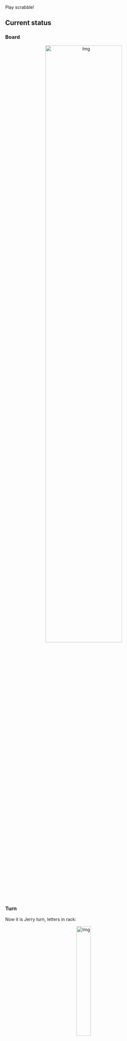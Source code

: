 
Play scrabble!
## Current status
### Board
<p align="center">
<img src="https://raw.githubusercontent.com/radosz99/radosz99/main/board.png" width=70% alt="Img"/>
    </p>
    
### Turn
Now it is Jerry turn, letters in rack:
<p align="center">
<img src="https://raw.githubusercontent.com/radosz99/radosz99/main/rack.png" width=30% alt="Img"/>
</p>

### Game score
| Id | Player name | Points |
  | - | - | - |  
|0 | Tom | 16
|1 | Jerry | 0
## Make the move
Make the move and insert the letters by creating an [issue](https://github.com/radosz99/radosz99/issues/new?title=scrabble%7Cmove%7C7%3AA%3ARIDE&body=Just+push+%27Submit+new+issue%27+or+update+with+your+move.) according to the rules or...

## Possibly best moves  
Are you sure? :smiling_imp: :smiling_imp: :smiling_imp:
<details>
  <summary>Spoiler warning!</summary>
  
  | Id | Move | Issue link | Points |
  | - | - | - | - |  
|1| L:3:emend | [scrabble&#124;move&#124;L:3:emend](https://github.com/radosz99/radosz99/issues/new?title=scrabble%7Cmove%7CL%3A3%3Aemend&body=Just+push+%27Submit+new+issue%27+or+update+with+your+move.) | 16 
|2| L:3:lemed | [scrabble&#124;move&#124;L:3:lemed](https://github.com/radosz99/radosz99/issues/new?title=scrabble%7Cmove%7CL%3A3%3Alemed&body=Just+push+%27Submit+new+issue%27+or+update+with+your+move.) | 16 
|3| L:3:mened | [scrabble&#124;move&#124;L:3:mened](https://github.com/radosz99/radosz99/issues/new?title=scrabble%7Cmove%7CL%3A3%3Amened&body=Just+push+%27Submit+new+issue%27+or+update+with+your+move.) | 16 
|4| K:6:lumen | [scrabble&#124;move&#124;K:6:lumen](https://github.com/radosz99/radosz99/issues/new?title=scrabble%7Cmove%7CK%3A6%3Alumen&body=Just+push+%27Submit+new+issue%27+or+update+with+your+move.) | 14 
|5| L:3:neeld | [scrabble&#124;move&#124;L:3:neeld](https://github.com/radosz99/radosz99/issues/new?title=scrabble%7Cmove%7CL%3A3%3Aneeld&body=Just+push+%27Submit+new+issue%27+or+update+with+your+move.) | 12 
|6| K:4:menu | [scrabble&#124;move&#124;K:4:menu](https://github.com/radosz99/radosz99/issues/new?title=scrabble%7Cmove%7CK%3A4%3Amenu&body=Just+push+%27Submit+new+issue%27+or+update+with+your+move.) | 12 
|7| K:4:emeu | [scrabble&#124;move&#124;K:4:emeu](https://github.com/radosz99/radosz99/issues/new?title=scrabble%7Cmove%7CK%3A4%3Aemeu&body=Just+push+%27Submit+new+issue%27+or+update+with+your+move.) | 12 
|8| I:6:elmen | [scrabble&#124;move&#124;I:6:elmen](https://github.com/radosz99/radosz99/issues/new?title=scrabble%7Cmove%7CI%3A6%3Aelmen&body=Just+push+%27Submit+new+issue%27+or+update+with+your+move.) | 11 
|9| J:7:olm | [scrabble&#124;move&#124;J:7:olm](https://github.com/radosz99/radosz99/issues/new?title=scrabble%7Cmove%7CJ%3A7%3Aolm&body=Just+push+%27Submit+new+issue%27+or+update+with+your+move.) | 11 
|10| J:4:lemon | [scrabble&#124;move&#124;J:4:lemon](https://github.com/radosz99/radosz99/issues/new?title=scrabble%7Cmove%7CJ%3A4%3Alemon&body=Just+push+%27Submit+new+issue%27+or+update+with+your+move.) | 9 
</details>
    
## Latest moves

| Id | Type | Move / Letters to replace | Created words / New letters | Date | Points | Player | Who |
| - | - | - | - | - | - | - | - |
|0| INSERT | 7:H:aloud | ['ALOUD'] | 11/25/2022, 23:50:56 | 16 | Tom | [radosz99](github.com/radosz99) |